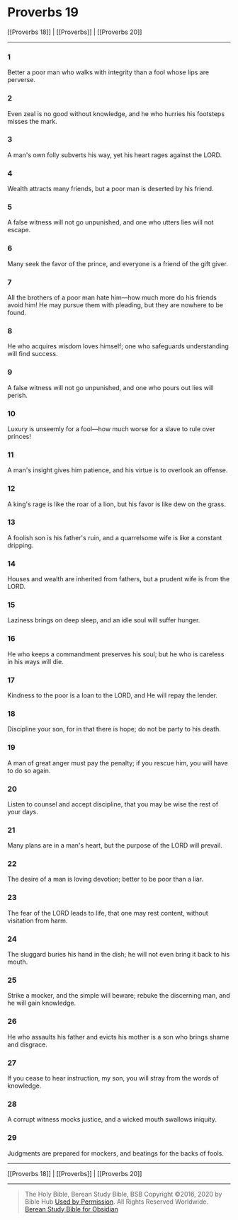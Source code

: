 # Proverbs 19

[[Proverbs 18]] | [[Proverbs]] | [[Proverbs 20]]

---

### 1
Better a poor man who walks with integrity than a fool whose lips are perverse.

### 2
Even zeal is no good without knowledge, and he who hurries his footsteps misses the mark.

### 3
A man's own folly subverts his way, yet his heart rages against the LORD.

### 4
Wealth attracts many friends, but a poor man is deserted by his friend.

### 5
A false witness will not go unpunished, and one who utters lies will not escape.

### 6
Many seek the favor of the prince, and everyone is a friend of the gift giver.

### 7
All the brothers of a poor man hate him—how much more do his friends avoid him! He may pursue them with pleading, but they are nowhere to be found.

### 8
He who acquires wisdom loves himself; one who safeguards understanding will find success.

### 9
A false witness will not go unpunished, and one who pours out lies will perish.

### 10
Luxury is unseemly for a fool—how much worse for a slave to rule over princes!

### 11
A man's insight gives him patience, and his virtue is to overlook an offense.

### 12
A king's rage is like the roar of a lion, but his favor is like dew on the grass.

### 13
A foolish son is his father's ruin, and a quarrelsome wife is like a constant dripping.

### 14
Houses and wealth are inherited from fathers, but a prudent wife is from the LORD.

### 15
Laziness brings on deep sleep, and an idle soul will suffer hunger.

### 16
He who keeps a commandment preserves his soul; but he who is careless in his ways will die.

### 17
Kindness to the poor is a loan to the LORD, and He will repay the lender.

### 18
Discipline your son, for in that there is hope; do not be party to his death.

### 19
A man of great anger must pay the penalty; if you rescue him, you will have to do so again.

### 20
Listen to counsel and accept discipline, that you may be wise the rest of your days.

### 21
Many plans are in a man's heart, but the purpose of the LORD will prevail.

### 22
The desire of a man is loving devotion; better to be poor than a liar.

### 23
The fear of the LORD leads to life, that one may rest content, without visitation from harm.

### 24
The sluggard buries his hand in the dish; he will not even bring it back to his mouth.

### 25
Strike a mocker, and the simple will beware; rebuke the discerning man, and he will gain knowledge.

### 26
He who assaults his father and evicts his mother is a son who brings shame and disgrace.

### 27
If you cease to hear instruction, my son, you will stray from the words of knowledge.

### 28
A corrupt witness mocks justice, and a wicked mouth swallows iniquity.

### 29
Judgments are prepared for mockers, and beatings for the backs of fools.

---

[[Proverbs 18]] | [[Proverbs]] | [[Proverbs 20]]

---

> The Holy Bible, Berean Study Bible, BSB
> Copyright &copy;2016, 2020 by Bible Hub
> [Used by Permission](https://berean.bible/terms.htm). All Rights Reserved Worldwide.
> [Berean Study Bible for Obsidian](https://github.com/gapmiss/berean-study-bible-for-obsidian)</small>

